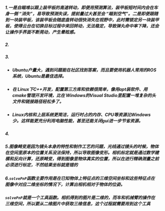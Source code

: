 ##### 1.一是自瞄难以跟上装甲板的高速转动，即便用预测算法，装甲板短时间内会在车身一侧 “消失”，易导致预测失误，提前量过大甚至会 “瞄到空气”。二是即便跟随到一块装甲板，该装甲板会随底盘转动很快消失在视野中，此时需锁定另一块装甲板，使得云台在切换目标过程中来回转动，无法稳定，导致弹丸命中率下降，还会让操作手界面不断晃动，产生晕眩感。

##### 2.

##### 3.

- ##### Ubuntu户量大，遇到问题能在社区找到答案，而且要使用机器人常用的ROS系统，Ubuntu是最佳选择。

- ##### 在 Linux下C++开发，配置第三方库和依赖很简单，像用apt装软件、用cmake管理开发环境，比在 Windows的Visual Studio里配置一堆复杂的头文件和链接路径轻松多了。

- ##### Linux内核和上层系统更简洁，运行时占的内存、CPU等资源比Windows少。这样能更充分利用电脑性能，甚至还能关闭gui进一步节省资源。

##### 4.

##### 5.图像畸变是因为镜头本身的特性和制作工艺的问题，光线通过镜头的时候，物体在空间里原本的位置关系没法保持，所以导致图像变形。相机标定就是通过数学建模和反向计算，还原畸变，得到图像里物体真实的位置，所以在进行精确测量之前必须进行标定，不然结果坐标就是错的

##### 6.`solvePnP`函数主要作用是在已知物体上特征点的三维空间坐标和这些特征点在图像中对应二维坐标的情况下，计算出相机相对于物体的位姿。

##### `solvePnP`就是一个工具函数。相机得到的图片是二维的，而车和机械臂的操作在三维空间，所以要从二维图片中获取三维信息，这个过程就需要用到这个工具